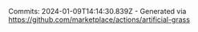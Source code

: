 Commits: 2024-01-09T14:14:30.839Z - Generated via https://github.com/marketplace/actions/artificial-grass
<br>
